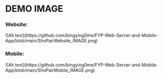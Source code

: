 <h1>DEMO IMAGE</h1>
<h3>Website:</h3>
![Alt text](https://github.com/bingying0me/FYP-Web-Server-and-Mobile-App/blob/main/ShoPairWebsite_IMAGE.png)
<h3>Mobile:</h3>
![Alt text](https://github.com/bingying0me/FYP-Web-Server-and-Mobile-App/blob/main/ShoPairMobile_IMAGE.png)

